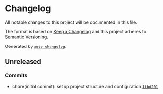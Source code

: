 # Changelog

All notable changes to this project will be documented in this file.

The format is based on [Keep a Changelog](https://keepachangelog.com/en/1.0.0/)
and this project adheres to [Semantic Versioning](https://semver.org/spec/v2.0.0.html).

Generated by [`auto-changelog`](https://github.com/CookPete/auto-changelog).

## Unreleased

### Commits

- chore(initial commit): set up project structure and configuration [`1fbd201`](https://github.com/joshua-cornett/AstroParse/commit/1fbd201de6ae242c31f4499d40424f67d5b7a2a1)
